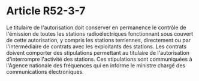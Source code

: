# Article R52-3-7

Le titulaire de l'autorisation doit conserver en permanence le contrôle de l'émission de toutes les stations radioélectriques fonctionnant sous couvert de cette autorisation, y compris les stations terriennes, directement ou par l'intermédiaire de contrats avec les exploitants des stations. Les contrats doivent comporter des stipulations permettant au titulaire de l'autorisation d'interrompre l'activité des stations. Ces stipulations sont communiquées à l'Agence nationale des fréquences qui en informe le ministre chargé des communications électroniques.